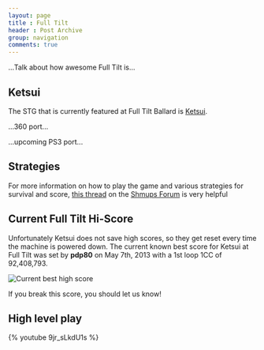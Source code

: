 ```yaml
---
layout: page
title : Full Tilt
header : Post Archive
group: navigation
comments: true
---
```


...Talk about how awesome Full Tilt is...

Ketsui
------

The STG that is currently featured at Full Tilt Ballard is
[Ketsui](http://en.wikipedia.org/wiki/Ketsui:_Kizuna_Jigoku_Tachi).

...360 port...

...upcoming PS3 port...

Strategies
----------

For more information on how to play the game and various strategies for survival and score, [this
thread](http://shmups.system11.org/viewtopic.php?f=5&t=5123) on the
[Shmups Forum](http://shmups.system11.org/) is very helpful

Current Full Tilt Hi-Score
--------
Unfortunately Ketsui does not save high scores, so they get reset every time the machine is powered
down.  The current known best score for Ketsui at Full Tilt was set by **pdp80** on May 7th, 2013
with a 1st loop 1CC of 92,408,793.

![Current best high score](http://farm8.staticflickr.com/7285/8718533929_0d71bda41a_o_d.jpg)

If you break this score, you should let us know!

High level play
---------------

{% youtube 9jr_sLkdU1s %}
